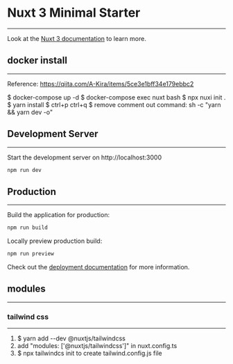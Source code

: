 # Nuxt 3 Minimal Starter
---
Look at the [Nuxt 3 documentation](https://nuxt.com/docs/getting-started/introduction) to learn more.

## docker install
---
Reference: https://qiita.com/A-Kira/items/5ce3e1bff34e179ebbc2

$ docker-compose up -d
$ docker-compose exec nuxt bash
$ npx nuxi init .
$ yarn install
$ ctrl+p ctrl+q
$ remove comment out command: sh -c "yarn && yarn dev -o"

## Development Server
---
Start the development server on http://localhost:3000

```bash
npm run dev
```

## Production
---
Build the application for production:

```bash
npm run build
```

Locally preview production build:

```bash
npm run preview
```

Check out the [deployment documentation](https://nuxt.com/docs/getting-started/deployment) for more information.


## modules
---

### tailwind css
---
1. $ yarn add --dev @nuxtjs/tailwindcss
2. add "modules: ['@nuxtjs/tailwindcss']" in nuxt.config.ts
3. $ npx tailwindcs init to create tailwind.config.js file